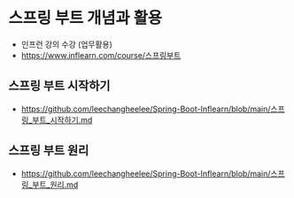 # 스프링 부트 개념과 활용
  * 인프런 강의 수강 (업무활용)
  * https://www.inflearn.com/course/스프링부트

## **스프링 부트 시작하기**
  * https://github.com/leechangheelee/Spring-Boot-Inflearn/blob/main/스프링_부트_시작하기.md

## **스프링 부트 원리**
  * https://github.com/leechangheelee/Spring-Boot-Inflearn/blob/main/스프링_부트_원리.md
